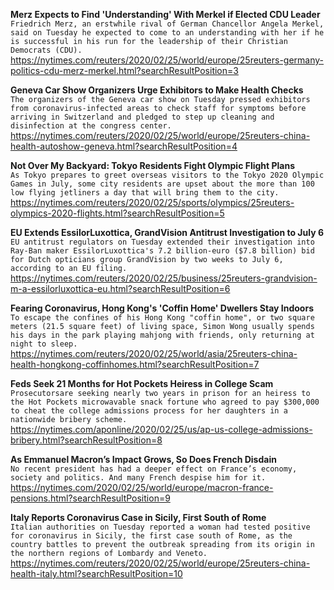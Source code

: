 **Merz Expects to Find 'Understanding' With Merkel if Elected CDU Leader**\
`Friedrich Merz, an erstwhile rival of German Chancellor Angela Merkel, said on Tuesday he expected to come to an understanding with her if he is successful in his run for the leadership of their Christian Democrats (CDU).`\
https://nytimes.com/reuters/2020/02/25/world/europe/25reuters-germany-politics-cdu-merz-merkel.html?searchResultPosition=3

**Geneva Car Show Organizers Urge Exhibitors to Make Health Checks**\
`The organizers of the Geneva car show on Tuesday pressed exhibitors from coronavirus-infected areas to check staff for symptoms before arriving in Switzerland and pledged to step up cleaning and disinfection at the congress center.`\
https://nytimes.com/reuters/2020/02/25/world/europe/25reuters-china-health-autoshow-geneva.html?searchResultPosition=4

**Not Over My Backyard: Tokyo Residents Fight Olympic Flight Plans**\
`As Tokyo prepares to greet overseas visitors to the Tokyo 2020 Olympic Games in July, some city residents are upset about the more than 100 low flying jetliners a day that will bring them to the city.`\
https://nytimes.com/reuters/2020/02/25/sports/olympics/25reuters-olympics-2020-flights.html?searchResultPosition=5

**EU Extends EssilorLuxottica, GrandVision Antitrust Investigation to July 6**\
`EU antitrust regulators on Tuesday extended their investigation into Ray-Ban maker EssilorLuxottica's 7.2 billion-euro ($7.8 billion) bid for Dutch opticians group GrandVision by two weeks to July 6, according to an EU filing.`\
https://nytimes.com/reuters/2020/02/25/business/25reuters-grandvision-m-a-essilorluxottica-eu.html?searchResultPosition=6

**Fearing Coronavirus, Hong Kong's 'Coffin Home' Dwellers Stay Indoors**\
`To escape the confines of his Hong Kong "coffin home", or two square meters (21.5 square feet) of living space, Simon Wong usually spends his days in the park playing mahjong with friends, only returning at night to sleep. `\
https://nytimes.com/reuters/2020/02/25/world/asia/25reuters-china-health-hongkong-coffinhomes.html?searchResultPosition=7

**Feds Seek 21 Months for Hot Pockets Heiress in College Scam**\
`Prosecutorsare seeking nearly two years in prison for an heiress to the Hot Pockets microwavable snack fortune who agreed to pay $300,000 to cheat the college admissions process for her daughters in a nationwide bribery scheme.`\
https://nytimes.com/aponline/2020/02/25/us/ap-us-college-admissions-bribery.html?searchResultPosition=8

**As Emmanuel Macron’s Impact Grows, So Does French Disdain**\
`No recent president has had a deeper effect on France’s economy, society and politics. And many French despise him for it.`\
https://nytimes.com/2020/02/25/world/europe/macron-france-pensions.html?searchResultPosition=9

**Italy Reports Coronavirus Case in Sicily, First South of Rome**\
`Italian authorities on Tuesday reported a woman had tested positive for coronavirus in Sicily, the first case south of Rome, as the country battles to prevent the outbreak spreading from its origin in the northern regions of Lombardy and Veneto.`\
https://nytimes.com/reuters/2020/02/25/world/europe/25reuters-china-health-italy.html?searchResultPosition=10

